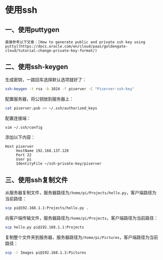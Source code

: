# 使用ssh

## 一、使用puttygen

```admonish info
直接参考以下文章：[How to generate public and private ssh key using putty](https://docs.oracle.com/en/cloud/paas/goldengate-cloud/tutorial-change-private-key-format/)
```

## 二、使用ssh-keygen

生成密钥，一路回车选择默认选项就好了：

```bash
ssh-keygen -t rsa -b 1024 -f piserver -C "Piserver-ssh-key"
```

配置服务器，将公钥放到服务器上：

```bash
cat piserver.pub >> ~/.ssh/authorized_keys
```

配置连接端：

```bash
vim ~/.ssh/config
```

添加以下内容：

```
Host piserver
     HostName 192.168.137.120
     Port 22
     User pi
     IdentityFile ~/ssh-private-key/piserver
```

## 三、使用ssh复制文件

从服务器复制文件，服务器路径为`/home/pi/Projects/hello.py`，客户端路径为当前路径：

```bash
scp pi@192.168.1.1:Projects/hello.py .
```

向客户端传输文件，服务器路径为`/home/pi/Projects`，客户端路径为当前路径：

```bash
scp hello.py pi@192.168.1.1:Projects
```

复制整个文件夹到服务器，服务器路径为`/home/pi/Pictures`，客户端路径为当前路径：

```bash
scp -r Images pi@192.168.1.3:Pictures
```